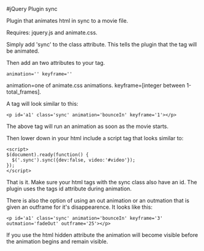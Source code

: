 #jQuery Plugin sync

Plugin that animates html in sync to a movie file.

Requires: jquery.js and animate.css.

Simply add 'sync' to the class attribute. This tells the plugin that the tag will be animated.

Then add an two attributes to your tag.
```
animation='' keyframe=''
```
animation=one of animate.css animations.
keyframe=[integer between 1-total_frames].

A tag will look similar to this:

```
<p id='a1' class='sync' animation='bounceIn' keyframe='1'></p>
```
The above tag will run an animation as soon as the movie starts.

Then lower down in your html include a script tag that looks similar to:

```
<script>
$(document).ready(function() {
  $('.sync').sync({dev:false, video:'#video'});
});
</script>
```

That is it. Make sure your html tags with the sync class also have an id. The plugin uses the tags id attribute during animation.


There is also the option of using an out animation or an outmation that is given an outframe for it's disappearence. It looks like this:

```
<p id='a1' class='sync' animation='bounceIn' keyframe='3' outmation='fadeOut' outframe='25'></p>
```

If you use the html hidden attribute the animation will become visible before the animation begins and remain visible.
